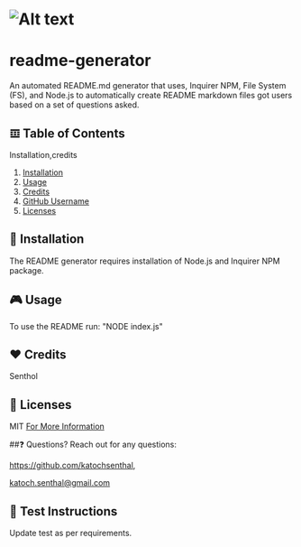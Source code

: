 # ![Alt text](https://img.shields.io/badge/License-MIT-yellow?style=for-the-badge)

# readme-generator

An automated README.md generator that uses, Inquirer NPM, File System (FS), and Node.js to automatically create README markdown files got users based on a set of questions asked.

## 𝌞 Table of Contents

Installation,credits

1. [Installation](#installation)
2. [Usage](#usage)
3. [Credits](#credits)
4. [GitHub Username](#gitHub-username)
5. [Licenses](#licenses)

## 🏁 Installation

The README generator requires installation of Node.js and Inquirer NPM package.

## 🎮 Usage

To use the README run: "NODE index.js"

## ❤️ Credits

Senthol

## 📜 Licenses

MIT
[For More Information](https://opensource.org/licenses/MIT)

##❓ Questions?
Reach out for any questions:

https://github.com/katochsenthal,

katoch.senthal@gmail.com

## 🧪 Test Instructions

Update test as per requirements.
